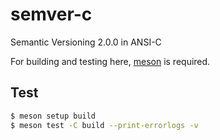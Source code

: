 # semver-c
Semantic Versioning 2.0.0 in ANSI-C

For building and testing here, [meson](https://mesonbuild.com/index.html) is required.

## Test

```bash
$ meson setup build
$ meson test -C build --print-errorlogs -v
```

